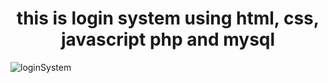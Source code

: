 <h1 align="center">this is login system using html, css, javascript php and mysql</h1>
<img src="loginSystem.png" alt="loginSystem">
